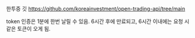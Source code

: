 
한투증 깃
https://github.com/koreainvestment/open-trading-api/tree/main

token 인증은 1분에 한번 날릴 수 있음.
6시간 후에 만료되고, 6시간 이내에는 요청 시 같은 토큰이 오게 됨.
